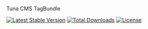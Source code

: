 Tuna CMS TagBundle

[![Latest Stable Version](https://poser.pugx.org/tuna-cms/tag-bundle/v/stable)](https://packagist.org/packages/tuna-cms/tag-bundle)
[![Total Downloads](https://poser.pugx.org/tuna-cms/tag-bundle/downloads)](https://packagist.org/packages/tuna-cms/tag-bundle)
[![License](https://poser.pugx.org/tuna-cms/tag-bundle/license)](https://packagist.org/packages/tuna-cms/tag-bundle)